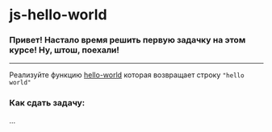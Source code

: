 # js-hello-world

### Привет! Настало время решить первую задачку на этом курсе! Ну, штош, поехали!
<hr>

Реализуйте функцию [hello-world](js-hello-world/hello-world.js#L1) которая возвращает строку `"hello world"`

### Как сдать задачу:
...
